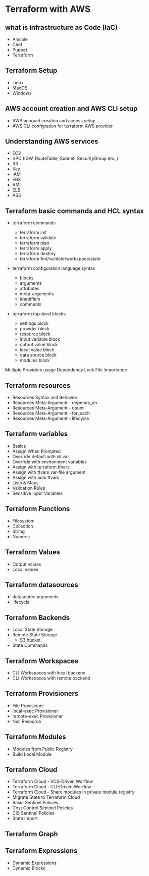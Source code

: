 # Terraform with AWS

## what is Infrastructure as Code (IaC)
- Ansible
- Chef
- Puppet
- Terraform

## Terraform Setup
- Linux
- MacOS
- Windows

## AWS account creation and AWS CLI setup
- AWS acoount creation and access setup
- AWS CLI configration for terraform AWS provider

## Understanding AWS services
- EC2
- VPC (IGW, RouteTable, Subnet, SecurityGroup etc.,)
- S3
- Key
- IAM
- EBS
- AMI
- ELB
- ASG

## Terraform basic commands and HCL syntax
- terraform commands
  - terraform init
  - terraform validate
  - terraform plan
  - terraform apply
  - terraform destroy
  - terraform fmt/validate/workspace/state

- terraform configuration language syntax
  - blocks
  - arguments
  - attributes
  - meta-arguments
  - identifiers
  - comments

- terraform top-level blocks
  - settings block
  - provider block
  - resource block
  - input variable block
  - output value block
  - local value block
  - data source block
  - modules block

Multiple Providers usage
Dependency Lock File Importance
## Terraform resources
- Resources Syntax and Behavior
- Resources Meta-Argument - depends_on
- Resources Meta-Argument - count
- Resources Meta-Argument - for_each
- Resources Meta-Argument - lifecycle

## Terraform variables
- Basics
- Assign When Prompted
- Override default with cli var
- Override with environment variables
- Assign with terraform.tfvars
- Assign with tfvars var-file argument
- Assign with auto tfvars
- Lists & Maps
- Validation Rules
- Sensitive Input Variables

## Terraform Functions
- Filesystem
- Collection
- String
- Numeric

## Terraform Values
- Output values
- Local values

## Terraform datasources
- datasource arguments
- lifecycle

## Terraform Backends
- Local State Storage
- Remote State Storage
  - S3 bucket
- State Commands

## Terraform Workspaces
- CLI Workspaces with local backend
- CLI Workspaces with remote backend

## Terraform Provisioners
- File Provisioner
- local-exec Provisioner
- remote-exec Provisioner
- Null Resource

## Terraform Modules
- Modules from Public Registry
- Build Local Module

## Terraform Cloud
- Terraform Cloud - VCS-Driven Worflow
- Terraform Cloud - CLI-Driven Worflow
- Terraform Cloud - Share modules in private module registry
- Migrate State to Terraform Cloud
- Basic Sentinel Policies
- Cost Control Sentinel Policies
- CIS Sentinel Policies
- State Import

## Terraform Graph

## Terraform Expressions
- Dynamic Expressions
- Dynamic Blocks
